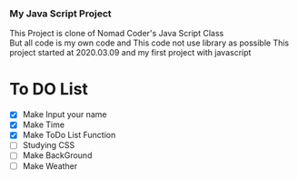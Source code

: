 ### My Java Script Project  
This Project is clone of Nomad Coder's Java Script Class  
But all code is my own code and This code not use library as possible
This project started at 2020.03.09 and my first project with javascript


# To DO List
- [x] Make Input your name
- [x] Make Time
- [x] Make ToDo List Function 
- [ ] Studying CSS
- [ ] Make BackGround
- [ ] Make Weather 
